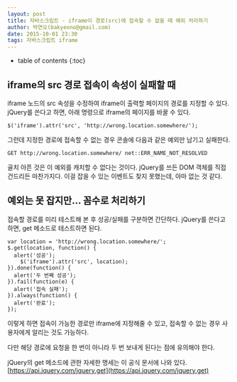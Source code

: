 ```yaml
---
layout: post
title: 자바스크립트 - iframe이 경로(src)에 접속할 수 없을 때 예외 처리하기
author: 박연오(bakyeono@gmail.com)
date: 2015-10-01 23:30
tags: 자바스크립트 iframe
---
```

* table of contents
{:toc}

## iframe의 src 경로 접속이 속성이 실패할 때

iframe 노드의 src 속성을 수정하여 iframe이 출력할 페이지의 경로를 지정할 수 있다. jQuery를 쓴다고 하면, 아래 명령으로 iframe의 페이지를 바꿀 수 있다.

    $('iframe').attr('src', 'http://wrong.location.somewhere/');

그런데 지정한 경로에 접속할 수 없는 경우 콘솔에 다음과 같은 예외만 남기고 실패한다.

    GET http://wrong.location.somewhere/ net::ERR_NAME_NOT_RESOLVED

골치 아픈 것은 이 예외를 캐치할 수 없다는 것이다. jQuery를 쓰든 DOM 객체를 직접 건드리든 마찬가지다. 이걸 잡을 수 있는 이벤트도 찾지 못했는데, 아마 없는 것 같다.

## 예외는 못 잡지만... 꼼수로 처리하기

접속할 경로를 미리 테스트해 본 후 성공/실패를 구분하면 간단하다. jQuery를 쓴다고 하면, get 메소드로 테스트하면 된다.

    var location = 'http://wrong.location.somewhere/';
  	$.get(location, function() {
  	  alert('성공');
  		$('iframe').attr('src', location);
  	}).done(function() {
  	  alert('두 번째 성공');
  	}).fail(function(e) {
  	  alert('접속 실패');
  	}).always(function() {
  	  alert('완료');
  	});

이렇게 하면 접속이 가능한 경로만 iframe에 지정해줄 수 있고, 접속할 수 없는 경우 사용자에게 알리는 것도 가능하다.

다만 해당 경로에 요청을 한 번이 아니라 두 번 보내게 된다는 점에 유의해야 한다.

jQuery의 get 메소드에 관한 자세한 명세는 이 공식 문서에 나와 있다. [https://api.jquery.com/jquery.get](https://api.jquery.com/jquery.get)

